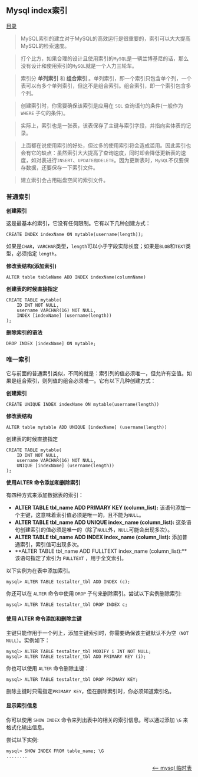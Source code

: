 ## Mysql index索引


<a href="README.md">目录</a>

> MySQL索引的建立对于MySQL的高效运行是很重要的，索引可以大大提高MySQL的检索速度。

> 打个比方，如果合理的设计且使用索引的`MySQL`是一辆兰博基尼的话，那么没有设计和使用索引的`MySQL`就是一个人力三轮车。

> 索引分 **单列索引** 和 **组合索引** 。单列索引，即一个索引只包含单个列，一个表可以有多个单列索引，但这不是组合索引。组合索引，即一个索引包含多个列。

> 创建索引时，你需要确保该索引是应用在 `SQL` 查询语句的条件(一般作为 `WHERE` 子句的条件)。

> 实际上，索引也是一张表，该表保存了主键与索引字段，并指向实体表的记录。

> 上面都在说使用索引的好处，但过多的使用索引将会造成滥用。因此索引也会有它的缺点：虽然索引大大提高了查询速度，同时却会降低更新表的速度，如对表进行`INSERT`、`UPDATE和DELETE`。因为更新表时，`MySQL`不仅要保存数据，还要保存一下索引文件。

> 建立索引会占用磁盘空间的索引文件。

### 普通索引

__创建索引__

这是最基本的索引，它没有任何限制。它有以下几种创建方式：
```mysql
CREATE INDEX indexName ON mytable(username(length));
```
如果是`CHAR`，`VARCHAR`类型，`length`可以小于字段实际长度；如果是`BLOB`和`TEXT`类型，必须指定 `length`。


__修改表结构(添加索引)__

```mysql
ALTER table tableName ADD INDEX indexName(columnName)
```

__创建表的时候直接指定__

```mysql
CREATE TABLE mytable(
	ID INT NOT NULL,
	username VARCHAR(16) NOT NULL,
	INDEX [indexName] (username(length))
);
```

__删除索引的语法__

```mysql
DROP INDEX [indexName] ON mytable;
```

### 唯一索引

它与前面的普通索引类似，不同的就是：索引列的值必须唯一，但允许有空值。如果是组合索引，则列值的组合必须唯一。它有以下几种创建方式：

__创建索引__

```mysql
CREATE UNIQUE INDEX indexName ON mytable(username(length))
```
__修改表结构__
```mysql
ALTER table mytable ADD UNIQUE [indexName] (username(length))
```
创建表的时候直接指定
```mysql
CREATE TABLE mytable(
	ID INT NOT NULL,
	username VARCHAR(16) NOT NULL,
	UNIQUE [indexName] (username(length))
);
```

__使用ALTER 命令添加和删除索引__

有四种方式来添加数据表的索引：

* **ALTER TABLE tbl_name ADD PRIMARY KEY (column_list):** 该语句添加一个主键，这意味着索引值必须是唯一的，且不能为`NULL`。
* **ALTER TABLE tbl_name ADD UNIQUE index_name (column_list):** 这条语句创建索引的值必须是唯一的（除了`NULL`外，`NULL`可能会出现多次）。
* **ALTER TABLE tbl_name ADD INDEX index_name (column_list):** 添加普通索引，索引值可出现多次。
* **ALTER TABLE tbl_name ADD FULLTEXT index_name (column_list):**该语句指定了索引为 `FULLTEXT` ，用于全文索引。

以下实例为在表中添加索引。
```mysql
mysql> ALTER TABLE testalter_tbl ADD INDEX (c);
```
你还可以在 `ALTER` 命令中使用 `DROP` 子句来删除索引。尝试以下实例删除索引:
```mysql
mysql> ALTER TABLE testalter_tbl DROP INDEX c;
```

#### 使用 ALTER 命令添加和删除主键

主键只能作用于一个列上，添加主键索引时，你需要确保该主键默认不为空`（NOT NULL）`。实例如下：
```mysql
mysql> ALTER TABLE testalter_tbl MODIFY i INT NOT NULL;
mysql> ALTER TABLE testalter_tbl ADD PRIMARY KEY (i);
```

你也可以使用 `ALTER` 命令删除主键：
```mysql
mysql> ALTER TABLE testalter_tbl DROP PRIMARY KEY;
```

删除主键时只需指定`PRIMARY KEY`，但在删除索引时，你必须知道索引名。

#### 显示索引信息

你可以使用 `SHOW INDEX` 命令来列出表中的相关的索引信息。可以通过添加 `\G` 来格式化输出信息。

尝试以下实例:
```mysql
mysql> SHOW INDEX FROM table_name; \G
........
```


<a href="temporary-tables.md" style="float: right;"><—— mysql 临时表</a>
